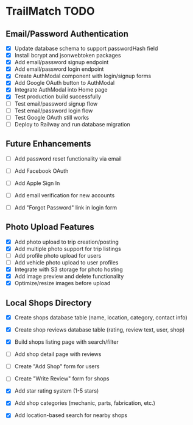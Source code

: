 # TrailMatch TODO

## Email/Password Authentication
- [x] Update database schema to support passwordHash field
- [x] Install bcrypt and jsonwebtoken packages
- [x] Add email/password signup endpoint
- [x] Add email/password login endpoint  
- [x] Create AuthModal component with login/signup forms
- [x] Add Google OAuth button to AuthModal
- [x] Integrate AuthModal into Home page
- [x] Test production build successfully
- [ ] Test email/password signup flow
- [ ] Test email/password login flow
- [ ] Test Google OAuth still works
- [ ] Deploy to Railway and run database migration

## Future Enhancements
- [ ] Add password reset functionality via email
- [ ] Add Facebook OAuth
- [ ] Add Apple Sign In
- [ ] Add email verification for new accounts
- [ ] Add "Forgot Password" link in login form



## Photo Upload Features
- [x] Add photo upload to trip creation/posting
- [x] Add multiple photo support for trip listings
- [ ] Add profile photo upload for users
- [ ] Add vehicle photo upload to user profiles
- [x] Integrate with S3 storage for photo hosting
- [x] Add image preview and delete functionality
- [x] Optimize/resize images before upload

## Local Shops Directory
- [x] Create shops database table (name, location, category, contact info)
- [x] Create shop reviews database table (rating, review text, user, shop)
- [x] Build shops listing page with search/filter
- [ ] Add shop detail page with reviews
- [ ] Create "Add Shop" form for users
- [ ] Create "Write Review" form for shops
- [x] Add star rating system (1-5 stars)
- [x] Add shop categories (mechanic, parts, fabrication, etc.)
- [x] Add location-based search for nearby shops


